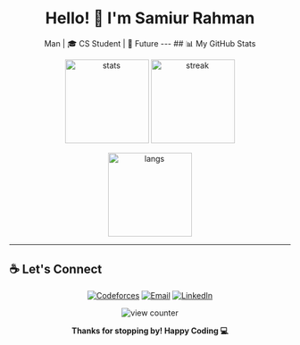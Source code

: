 <h1 align="center">Hello! 👋 I'm Samiur Rahman</h1>

<p align="center">
  Man | 🎓 CS Student | 🎯 Future
---
## 📊 My GitHub Stats
<p align="center">
  <img src="https://github-readme-stats.vercel.app/api?username=maiyan09&show_icons=true&theme=radical" height="150" alt="stats"/>
  <img src="https://github-readme-streak-stats.herokuapp.com/?user=maiyan09&theme=radical" height="150" alt="streak"/>
</p>

<p align="center">
  <img src="https://github-readme-stats.vercel.app/api/top-langs/?username=maiyan09&layout=compact&theme=radical" height="150" alt="langs"/>
</p>

---
## ☕ Let's Connect

<p align="center">
  <a href="https://codeforces.com/profile/maiyan09"><img src="https://img.shields.io/badge/Codeforces-1f8acb?style=for-the-badge&logo=codeforces&logoColor=white" alt="Codeforces"/></a>
  <a href="s.rahman.maiyan@gmail.com"><img src="https://img.shields.io/badge/Email-D14836?style=for-the-badge&logo=gmail&logoColor=white" alt="Email"/></a>
  <a href="https://www.linkedin.com/in/samiur-rahman-maiyan-bb269b384/"><img src="https://img.shields.io/badge/LinkedIn-blue?style=for-the-badge&logo=linkedin&logoColor=white" alt="LinkedIn"/></a>
</p>

<p align="center">
  <img src="https://komarev.com/ghpvc/?username=maiyan09&label=Profile%20views&color=blueviolet&style=flat" alt="view counter"/>
</p>

<p align="center">
  <b>Thanks for stopping by! Happy Coding 💻</b>
</p>

